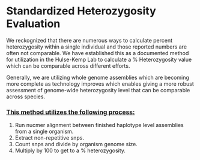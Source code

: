 # Standardized Heterozygosity Evaluation

We reckognized that there are numerous ways to calculate percent heterozygosity within a single individual and those reported numbers are often not comparable. We have established this as a documented method for utilization in the Hulse-Kemp Lab to calculate a % Heterozygosity value which can be comparable across different efforts.

Generally, we are utilizing whole genome assemblies which are becoming more complete as technology improves which enables giving a more robust assessment of genome-wide heterozygosity level that can be comparable across species.

### <ins>This method utilizes the following process:</ins>

1. Run nucmer alignment between finished haplotype level assemblies from a single organism.
2. Extract non-repetitive snps.
3. Count snps and divide by organism genome size.
4. Multiply by 100 to get to a % heterozygosity.
